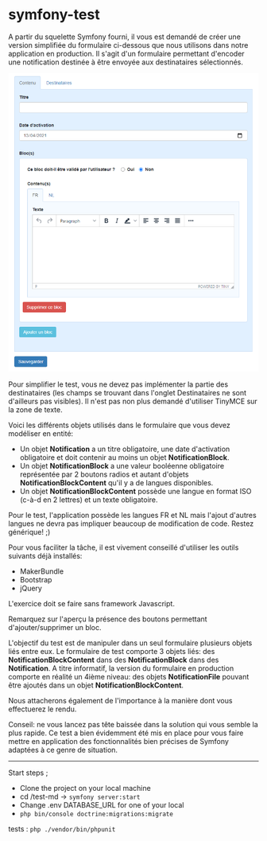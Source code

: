 # symfony-test

A partir du squelette Symfony fourni, il vous est demandé de créer une version simplifiée du formulaire ci-dessous que nous utilisons dans notre application en production.
Il s'agit d'un formulaire permettant d'encoder une notification destinée à être envoyée aux destinataires sélectionnés.

![alt text](./formulaire.png)

Pour simplifier le test, vous ne devez pas implémenter la partie des destinataires (les champs se trouvant dans l'onglet Destinataires ne sont d'ailleurs pas visibles).
Il n'est pas non plus demandé d'utiliser TinyMCE sur la zone de texte.

Voici les différents objets utilisés dans le formulaire que vous devez modéliser en entité:
 - Un objet **Notification** a un titre obligatoire, une date d'activation obligatoire et doit contenir au moins un objet **NotificationBlock**.
 - Un objet **NotificationBlock** a une valeur booléenne obligatoire représentée par 2 boutons radios et autant d'objets **NotificationBlockContent** qu'il y a de langues disponibles.
 - Un objet **NotificationBlockContent** possède une langue en format ISO (c-à-d en 2 lettres) et un texte obligatoire.

Pour le test, l'application possède les langues FR et NL mais l'ajout d'autres langues ne devra pas impliquer beaucoup de modification de code. Restez générique! ;)

Pour vous faciliter la tâche, il est vivement conseillé d'utiliser les outils suivants déjà installés:
 - MakerBundle
 - Bootstrap
 - jQuery

L'exercice doit se faire sans framework Javascript.

Remarquez sur l'aperçu la présence des boutons permettant d'ajouter/supprimer un bloc.

L'objectif du test est de manipuler dans un seul formulaire plusieurs objets liés entre eux.
Le formulaire de test comporte 3 objets liés: des **NotificationBlockContent** dans des **NotificationBlock** dans des **Notification**. 
A titre informatif, la version du formulaire en production comporte en réalité un 4ième niveau: des objets **NotificationFile** pouvant être ajoutés dans un objet **NotificationBlockContent**.

Nous attacherons également de l'importance à la manière dont vous effectuerez le rendu.

Conseil: ne vous lancez pas tête baissée dans la solution qui vous semble la plus rapide. Ce test a bien évidemment été mis en place pour vous faire mettre en application des fonctionnalités bien précises de Symfony adaptées à ce genre de situation.

-----------------------------------------------------------------------
Start steps ; 
- Clone the project on your local machine
- cd /test-md -> `symfony server:start`
- Change .env DATABASE_URL for one of your local
- `php bin/console doctrine:migrations:migrate`

tests :
`php ./vendor/bin/phpunit`
